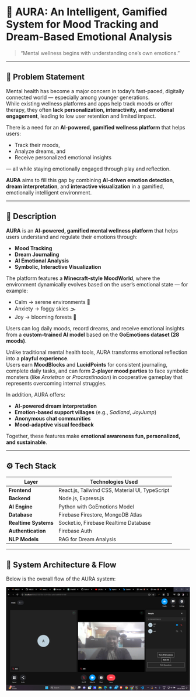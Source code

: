 # 🌈 AURA: An Intelligent, Gamified System for Mood Tracking and Dream-Based Emotional Analysis

> “Mental wellness begins with understanding one’s own emotions.”

---

## 🧠 Problem Statement

Mental health has become a major concern in today’s fast-paced, digitally connected world — especially among younger generations.  
While existing wellness platforms and apps help track moods or offer therapy, they often **lack personalization, interactivity, and emotional engagement**, leading to low user retention and limited impact.

There is a need for an **AI-powered, gamified wellness platform** that helps users:
- Track their moods,
- Analyze dreams, and
- Receive personalized emotional insights  

— all while staying emotionally engaged through play and reflection.

**AURA** aims to fill this gap by combining **AI-driven emotion detection**, **dream interpretation**, and **interactive visualization** in a gamified, emotionally intelligent environment.

---

## 🌟 Description

**AURA** is an **AI-powered, gamified mental wellness platform** that helps users understand and regulate their emotions through:
- **Mood Tracking**
- **Dream Journaling**
- **AI Emotional Analysis**
- **Symbolic, Interactive Visualization**

The platform features a **Minecraft-style MoodWorld**, where the environment dynamically evolves based on the user’s emotional state — for example:
- Calm → serene environments 🌊  
- Anxiety → foggy skies 🌫️  
- Joy → blooming forests 🌸  

Users can log daily moods, record dreams, and receive emotional insights from a **custom-trained AI model** based on the **GoEmotions dataset (28 moods)**.

Unlike traditional mental health tools, AURA transforms emotional reflection into a **playful experience**.  
Users earn **MoodBlocks** and **LucidPoints** for consistent journaling, complete daily tasks, and can form **2-player mood parties** to face symbolic monsters (like *Anxietron* or *Procrastinodon*) in cooperative gameplay that represents overcoming internal struggles.

In addition, AURA offers:
- **AI-powered dream interpretation**
- **Emotion-based support villages** (e.g., *Sadland*, *JoyJump*)
- **Anonymous chat communities**
- **Mood-adaptive visual feedback**

Together, these features make **emotional awareness fun, personalized, and sustainable**.

---

## ⚙️ Tech Stack

| Layer | Technologies Used |
|-------|--------------------|
| **Frontend** | React.js, Tailwind CSS, Material UI, TypeScript |
| **Backend** | Node.js, Express.js |
| **AI Engine** | Python  with GoEmotions Model |
| **Database** | Firebase Firestore, MongoDB Atlas |
| **Realtime Systems** | Socket.io, Firebase Realtime Database |
| **Authentication** | Firebase Auth |
| **NLP Models** | RAG for Dream Analysis |

---

## 🧩 System Architecture & Flow

Below is the overall flow of the AURA system:

![AURA Flowchart](/image.png)
